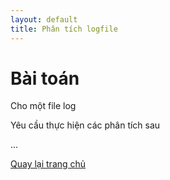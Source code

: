 ```yaml
---
layout: default
title: Phân tích logfile
---
```

# Bài toán

Cho một file log

Yêu cầu thực hiện các phân tích sau

...

[Quay lại trang chủ](/kinhnghiemlaptrinh/)